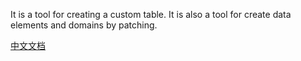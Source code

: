 It is a tool for creating a custom table.
It is also a tool for create data elements and domains by patching.

[中文文档](https://mp.weixin.qq.com/s/XR4UWvmNuMZGQ7p-TNvOxA)
